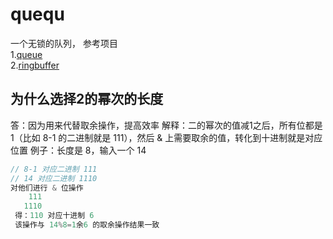 # quequ

一个无锁的队列，
参考项目  
1.[queue](https://github.com/yireyun/go-queue)  
2.[ringbuffer](https://github.com/smallnest/ringbuffer)

## 为什么选择2的幂次的长度

答：因为用来代替取余操作，提高效率
解释：二的幂次的值减1之后，所有位都是1（比如 8-1 的二进制就是 111），然后 & 上需要取余的值，转化到十进制就是对应位置
例子：长度是 8，输入一个 14

```go
// 8-1 对应二进制 111
// 14 对应二进制 1110
对他们进行 & 位操作
    111
   1110
 得：110 对应十进制 6
 该操作与 14%8=1余6 的取余操作结果一致

```
